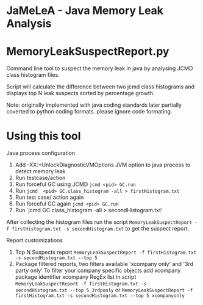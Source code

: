 # JaMeLeA - Java Memory Leak Analysis 

# MemoryLeakSuspectReport.py

Command line tool to suspect the memory leak in java by analysing JCMD class histogram files.

Script will calculate the difference between two jcmd class histograms and displays top N leak suspects sorted by percentage growth.

Note: originally implemented with java coding standards later partially coverted to python coding formats. please ignore code formating. 

# Using this tool

Java process configuration
1. Add -XX:+UnlockDiagnosticVMOptions JVM option to java process to detect memory leak
2. Run testcase/action 
3. Run forceful GC using JCMD `jcmd <pid> GC.run` 
4. Run `jcmd  <pid> GC.class_histogram -all > firstHistogram.txt`
5. Run test case/ action again
6. Run forceful GC again `jcmd <pid> GC.run` 
7. Run `jcmd <pid> GC.class_histogram -all > secondHistogram.txt'

After collecting the histogram files run the script `MemoryLeakSuspectReport -f firstHistogram.txt -s secondHistogram.txt` to get the suspect report.

Report customizations
1. Top N Suspects report `MemoryLeakSuspectReport -f firstHistogram.txt -s secondHistogram.txt --top 5`
2. Package filtered reports, two filters available 'xcompany only' and '3rd party only' 
    To filter your company specific objects add xcompany package identifier xcompany RegEx list in script
    `MemoryLeakSuspectReport -f firstHistogram.txt -s secondHistogram.txt --top 5 3rdponly` or `MemoryLeakSuspectReport -f firstHistogram.txt -s secondHistogram.txt --top 5 xcompanyonly`

